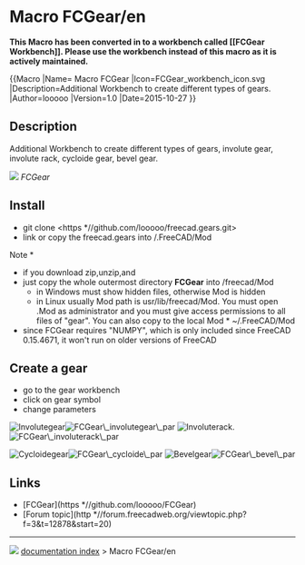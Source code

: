 # Macro FCGear/en
**This Macro has been converted in to a workbench called [[FCGear Workbench]]. Please use the workbench instead of this macro as it is actively maintained.**


{{Macro
|Name= Macro FCGear
|Icon=FCGear_workbench_icon.svg
|Description=Additional Workbench to create different types of gears.
|Author=looooo
|Version=1.0
|Date=2015-10-27
}}

## Description

Additional Workbench to create different types of gears, involute gear, involute rack, cycloide gear, bevel gear.

![](images/FCGear_00.png ) 
*FCGear*

## Install

-   git clone <https   *//github.com/looooo/freecad.gears.git>
-   link or copy the freecad.gears into /.FreeCAD/Mod

Note   *

-   if you download zip,unzip,and
-   just copy the whole outermost directory **FCGear** into /freecad/Mod
    -   in Windows must show hidden files, otherwise Mod is hidden
    -   in Linux usually Mod path is usr/lib/freecad/Mod. You must open .Mod as administrator and you must give access permissions to all files of \"gear\". You can also copy to the local Mod   * \~/.FreeCAD/Mod
-   since FCGear requires \"NUMPY\", which is only included since FreeCAD 0.15.4671, it won\'t run on older versions of FreeCAD

## Create a gear 

-   go to the gear workbench
-   click on gear symbol
-   change parameters

<img alt="Involutegear" src=images/Involutegear.png  style="width   *100px;"><img alt="FCGear\_involutegear\_par" src=images/FCGear_involutegear_par.png  style="width   *300px;"> <img alt="Involuterack." src=images/Involuterack.png  style="width   *100px;"><img alt="FCGear\_involuterack\_par" src=images/FCGear_involuterack_par.png  style="width   *300px;">

<img alt="Cycloidegear" src=images/Cycloidegear.png  style="width   *100px;"><img alt="FCGear\_cycloide\_par" src=images/FCGear_cycloide_par.png  style="width   *300px;"> <img alt="Bevelgear" src=images/Bevelgear.png  style="width   *100px;"><img alt="FCGear\_bevel\_par" src=images/FCGear_bevel_par.png  style="width   *300px;">

## Links

-   [FCGear](https   *//github.com/looooo/FCGear)
-   [Forum topic](http   *//forum.freecadweb.org/viewtopic.php?f=3&t=12878&start=20)



---
![](images/Right_arrow.png) [documentation index](../README.md) > Macro FCGear/en

